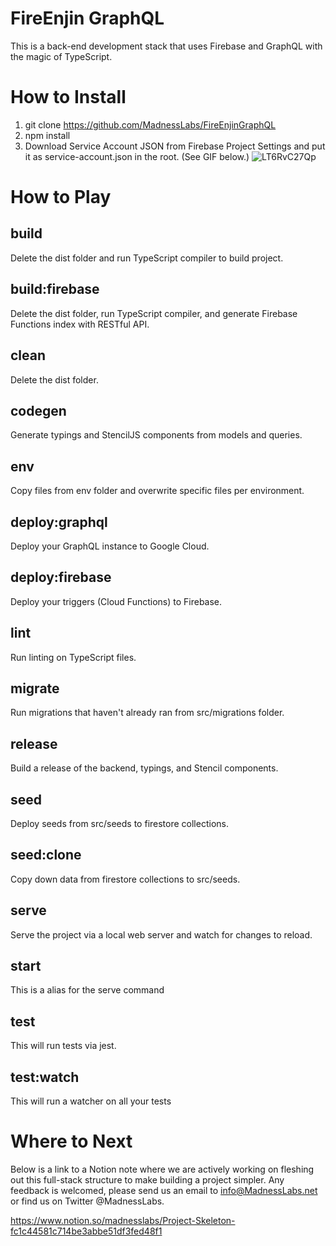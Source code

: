 # FireEnjin GraphQL

This is a back-end development stack that uses Firebase and GraphQL with the magic of TypeScript.

# How to Install

1. git clone https://github.com/MadnessLabs/FireEnjinGraphQL
2. npm install
3. Download Service Account JSON from Firebase Project Settings and put it as service-account.json in the root. (See GIF below.)
   ![LT6RvC27Qp](https://user-images.githubusercontent.com/4184680/66259522-8fba8180-e777-11e9-8e37-a7034c06ebd9.gif)

# How to Play

## build

Delete the dist folder and run TypeScript compiler to build project.

## build:firebase

Delete the dist folder, run TypeScript compiler, and generate Firebase Functions index with RESTful API.

## clean

Delete the dist folder.

## codegen

Generate typings and StencilJS components from models and queries.

## env

Copy files from env folder and overwrite specific files per environment.

## deploy:graphql

Deploy your GraphQL instance to Google Cloud.

## deploy:firebase

Deploy your triggers (Cloud Functions) to Firebase.

## lint

Run linting on TypeScript files.

## migrate

Run migrations that haven't already ran from src/migrations folder.

## release

Build a release of the backend, typings, and Stencil components.

## seed

Deploy seeds from src/seeds to firestore collections.

## seed:clone

Copy down data from firestore collections to src/seeds.

## serve

Serve the project via a local web server and watch for changes to reload.

## start

This is a alias for the serve command

## test

This will run tests via jest.

## test:watch

This will run a watcher on all your tests

# Where to Next

Below is a link to a Notion note where we are actively working on fleshing out this full-stack structure to make building a project simpler. Any feedback is welcomed, please send us an email to info@MadnessLabs.net or find us on Twitter @MadnessLabs.

https://www.notion.so/madnesslabs/Project-Skeleton-fc1c44581c714be3abbe51df3fed48f1

